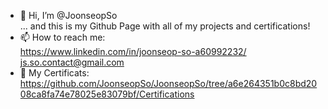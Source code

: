 - 👋 Hi, I’m @JoonseopSo <br>
   ... and this is my Github Page with all of my projects and certifications!
- 📫 How to reach me: <br>
        https://www.linkedin.com/in/joonseop-so-a60992232/ <br>
        js.so.contact@gmail.com <br>
- 📃 My Certificats: <br>
         https://github.com/JoonseopSo/JoonseopSo/tree/a6e264351b0c8bd2008ca8fa74e78025e83079bf/Certifications
        
